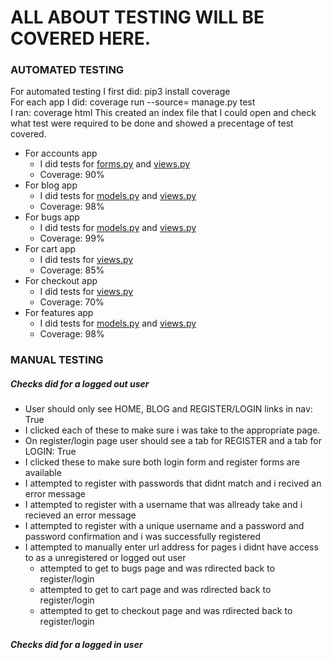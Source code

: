 # ALL ABOUT TESTING WILL BE COVERED HERE. 

### AUTOMATED TESTING

For automated testing I first did: pip3 install coverage    
For each app I did: coverage run --source=<name of app> manage.py test  
I ran: coverage html 
This created an index file that I could open and check what test were required to be done and showed a precentage of test covered.  

- For accounts app
  - I did tests for [forms.py](./accounts/test_forms.py) and [views.py](./accounts/test_views.py)
  - Coverage: 90%
- For blog app
  - I did tests for [models.py](./blog/test_models.py) and [views.py](./blog/test_views.py)
  - Coverage: 98%
- For bugs app
  - I did tests for [models.py](./bugs/test_models.py) and [views.py](./bugs/test_views.py)
  - Coverage: 99%
- For cart app
  - I did tests for [views.py](./cart/test_views.py)
  - Coverage: 85%
- For checkout app
  - I did tests for [views.py](./checkout/test_views.py)
  - Coverage: 70%
- For features app
  - I did tests for [models.py](./features/test_models.py) and [views.py](./features/test_views.py)
  - Coverage: 98%
  

### MANUAL TESTING

##### Checks did for a logged out user

- User should only see HOME, BLOG and REGISTER/LOGIN links in nav: True
- I clicked each of these to make sure i was take to the appropriate page.
- On register/login page user should see a tab for REGISTER and a tab for LOGIN: True
- I clicked these to make sure both login form and register forms are available
- I attempted to register with passwords that didnt match and i recived an error message
- I attempted to register with a username that was allready take and i recieved an error message
- I attempted to register with a unique username and a password and password confirmation and i was successfully registered
- I attempted to manually enter url address for pages i didnt have access to as a unregistered or logged out user
  - attempted to get to bugs page and was rdirected back to register/login
  - attempted to get to cart page and was rdirected back to register/login
  - attempted to get to checkout page and was rdirected back to register/login 

##### Checks did for a logged in user

